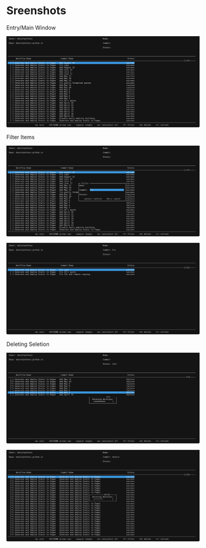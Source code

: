 # Sreenshots

Entry/Main Window

![Main Window](imgs/01.png)

Filter Items

![Filter Window](imgs/02.png)

![Filtered Results](imgs/03.png)


Deleting Seletion

![Deleting Selection](imgs/04.png)

![Deleting All Selection](imgs/05.png)
